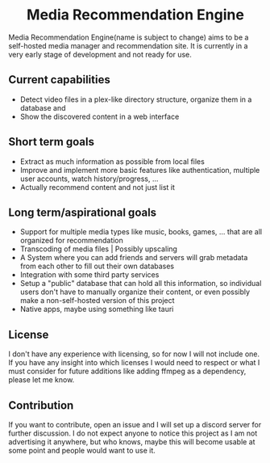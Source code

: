 <h1 align="center">Media Recommendation Engine</h1>

Media Recommendation Engine(name is subject to change) aims to be a self-hosted media manager and recommendation site. It is currently in a very early stage of development and not ready for use.

## Current capabilities

- Detect video files in a plex-like directory structure, organize them in a database and
- Show the discovered content in a web interface

## Short term goals

- Extract as much information as possible from local files
- Improve and implement more basic features like authentication, multiple user accounts, watch history/progress, ...
- Actually recommend content and not just list it

## Long term/aspirational goals

- Support for multiple media types like music, books, games, ... that are all organized for recommendation
- Transcoding of media files | Possibly upscaling
- A System where you can add friends and servers will grab metadata from each other to fill out their own databases
- Integration with some third party services
- Setup a "public" database that can hold all this information, so individual users don't have to manually organize their content, or even possibly make a non-self-hosted version of this project
- Native apps, maybe using something like tauri

## License

I don't have any experience with licensing, so for now I will not include one. If you have any insight into which licenses I would need to respect or what I must consider for future additions like adding ffmpeg as a dependency, please let me know.

## Contribution

If you want to contribute, open an issue and I will set up a discord server for further discussion. I do not expect anyone to notice this project as I am not advertising it anywhere, but who knows, maybe this will become usable at some point and people would want to use it.
